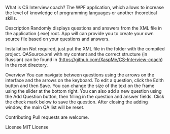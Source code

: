 What is CS Interview coach?
The WPF application, which allows to increase the level of knowledge of programming languages or another theoretical skills. 


Description
Randomly displays questions and answers from the XML file in the application (.exe) root. 
App will can provide you to create your own source file based on your questions and answers.


Installation
Not required, just put the XML file in the folder with the compiled project. 
QASource.xml with my content and the correct structure (in Russian) can be found in (https://github.com/XaspMe/CS-Interview-coach) in the root directory.


Overview
You can navigate between questions using the arrows on the interface and the arrows on the keyboard.
To edit a question, click the Edith button and then Save.
You can change the size of the text on the frame using the slider at the bottom right.
You can also add a new question using the Add Question button, then filling in the question and answer fields. Click the check mark below to save the question. After closing the adding window, the main QA list will be reset.


Contributing
Pull requests are welcome. 


License
MIT License